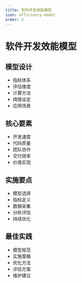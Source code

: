 ```yaml
---
title: 软件开发效能模型
icon: efficiency-model
order: 2
---
```


# 软件开发效能模型

## 模型设计
- 指标体系
- 评估维度
- 计算方法
- 阈值设定
- 应用场景

## 核心要素
- 开发速度
- 代码质量
- 团队协作
- 交付效率
- 价值实现

## 实施要点
- 模型选择
- 指标定义
- 数据采集
- 分析评估
- 持续优化

## 最佳实践
- 模型规范
- 实施策略
- 优化方法
- 评估方案
- 维护建议
